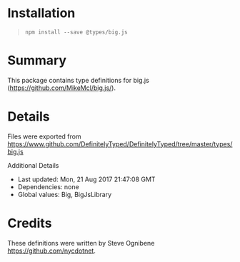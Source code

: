 # Installation
> `npm install --save @types/big.js`

# Summary
This package contains type definitions for big.js (https://github.com/MikeMcl/big.js/).

# Details
Files were exported from https://www.github.com/DefinitelyTyped/DefinitelyTyped/tree/master/types/big.js

Additional Details
 * Last updated: Mon, 21 Aug 2017 21:47:08 GMT
 * Dependencies: none
 * Global values: Big, BigJsLibrary

# Credits
These definitions were written by Steve Ognibene <https://github.com/nycdotnet>.
